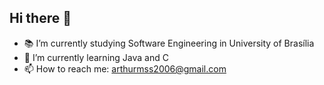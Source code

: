 ## Hi there 👋

- 📚 I’m currently studying Software Engineering in University of Brasília
- 🌱 I’m currently learning Java and C
- 📫 How to reach me: arthurmss2006@gmail.com

